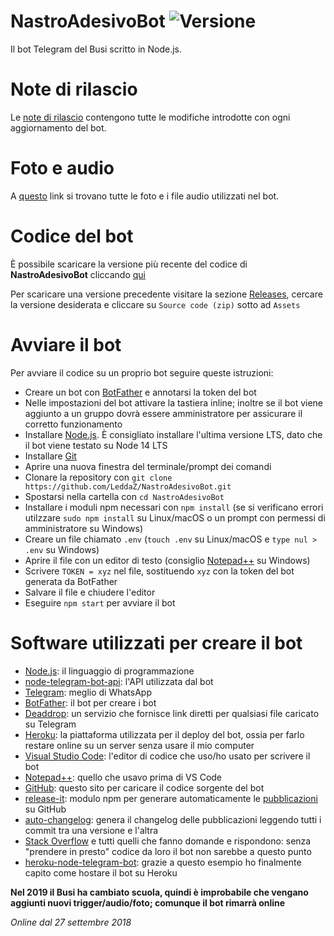 # NastroAdesivoBot ![Versione](https://img.shields.io/github/v/release/LeddaZ/NastroAdesivoBot?color=%23005000&label=Versione)
Il bot Telegram del Busi scritto in Node.js.

# Note di rilascio
Le [note di rilascio](https://github.com/LeddaZ/NastroAdesivoBot/blob/master/extra/changelog.md) contengono tutte le modifiche introdotte con ogni aggiornamento del bot.

# Foto e audio
A [questo](https://github.com/LeddaZ/NastroAdesivoBot/blob/master/extra/link.txt) link si trovano tutte le foto e i file audio utilizzati nel bot.

# Codice del bot
È possibile scaricare la versione più recente del codice di **NastroAdesivoBot** cliccando [qui](https://github.com/LeddaZ/NastroAdesivoBot/archive/master.zip)

Per scaricare una versione precedente visitare la sezione [Releases](https://github.com/LeddaZ/NastroAdesivoBot/releases), cercare la versione desiderata e cliccare su `Source code (zip)` sotto ad `Assets`

# Avviare il bot
Per avviare il codice su un proprio bot seguire queste istruzioni:
- Creare un bot con [BotFather](https://t.me/BotFather) e annotarsi la token del bot
- Nelle impostazioni del bot attivare la tastiera inline; inoltre se il bot viene aggiunto a un gruppo dovrà essere amministratore per assicurare il corretto funzionamento
- Installare [Node.js](https://nodejs.org/it/). È consigliato installare l'ultima versione LTS, dato che il bot viene testato su Node 14 LTS
- Installare [Git](https://git-scm.com/)
- Aprire una nuova finestra del terminale/prompt dei comandi
- Clonare la repository con `git clone https://github.com/LeddaZ/NastroAdesivoBot.git`
- Spostarsi nella cartella con `cd NastroAdesivoBot`
- Installare i moduli npm necessari con `npm install` (se si verificano errori utilzzare `sudo npm install` su Linux/macOS o un prompt con permessi di amministratore su Windows)
- Creare un file chiamato `.env` (`touch .env` su Linux/macOS e `type nul > .env` su Windows)
- Aprire il file con un editor di testo (consiglio [Notepad++](https://notepad-plus-plus.org/) su Windows)
- Scrivere `TOKEN = xyz` nel file, sostituendo `xyz` con la token del bot generata da BotFather
- Salvare il file e chiudere l'editor
- Eseguire `npm start` per avviare il bot

# Software utilizzati per creare il bot
- [Node.js](https://nodejs.org/it/): il linguaggio di programmazione
- [node-telegram-bot-api](https://github.com/yagop/node-telegram-bot-api): l'API utilizzata dal bot
- [Telegram](https://telegram.org/): meglio di WhatsApp
- [BotFather](https://t.me/BotFather): il bot per creare i bot
- [Deaddrop](https://t.me/dead_drop_bot): un servizio che fornisce link diretti per qualsiasi file caricato su Telegram
- [Heroku](https://heroku.com/): la piattaforma utilizzata per il deploy del bot, ossia per farlo restare online su un server senza usare il mio computer
- [Visual Studio Code](https://code.visualstudio.com/): l'editor di codice che uso/ho usato per scrivere il bot
- [Notepad++](https://notepad-plus-plus.org/): quello che usavo prima di VS Code
- [GitHub](https://github.com/): questo sito per caricare il codice sorgente del bot
- [release-it](https://github.com/release-it/release-it): modulo npm per generare automaticamente le [pubblicazioni](https://github.com/LeddaZ/NastroAdesivoBot/releases) su GitHub
- [auto-changelog](https://github.com/CookPete/auto-changelog): genera il changelog delle pubblicazioni leggendo tutti i commit tra una versione e l'altra
- [Stack Overflow](https://stackoverflow.com/) e tutti quelli che fanno domande e rispondono: senza "prendere in presto" codice da loro il bot non sarebbe a questo punto
- [heroku-node-telegram-bot](https://github.com/odditive/heroku-node-telegram-bot): grazie a questo esempio ho finalmente capito come hostare il bot su Heroku

**Nel 2019 il Busi ha cambiato scuola, quindi è improbabile che vengano aggiunti nuovi trigger/audio/foto; comunque il bot rimarrà online**

_Online dal 27 settembre 2018_
